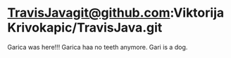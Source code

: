 # TravisJavagit@github.com:ViktorijaKrivokapic/TravisJava.git



Garica was here!!! Garica haa no teeth anymore. Gari is a dog.
